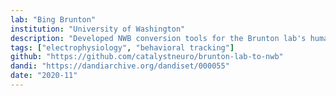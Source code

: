 ```yaml
---
lab: "Bing Brunton"
institution: "University of Washington"
description: "Developed NWB conversion tools for the Brunton lab's human neurobehavioral datasets, including the AJILE12 dataset featuring synchronized intracranial neural recordings and upper body pose trajectories. The conversion pipeline handles complex behavioral data including reach events, position tracking, and long-term naturalistic recordings spanning multiple modalities."
tags: ["electrophysiology", "behavioral tracking"]
github: "https://github.com/catalystneuro/brunton-lab-to-nwb"
dandi: "https://dandiarchive.org/dandiset/000055"
date: "2020-11"
---
```

